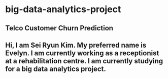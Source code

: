 # big-data-analytics-project
Telco Customer Churn Prediction
---
Hi, I am Sei Ryun Kim. My preferred name is Evelyn.
I am currently working as a receptionist at a rehabilitation centre.
I am currently studying for a big data analytics project.
---
